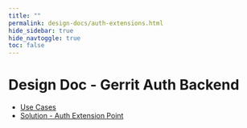 ```yaml
---
title: ""
permalink: design-docs/auth-extensions.html
hide_sidebar: true
hide_navtoggle: true
toc: false
---
```


# Design Doc - Gerrit Auth Backend

* [Use Cases](/design-docs/auth-extensions-use-cases.html)
* [Solution - Auth Extension Point](/design-docs/auth-extensions-solution-auth-extension.html)
